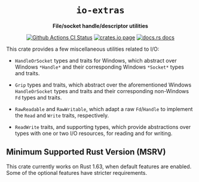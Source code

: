 <div align="center">
  <h1><code>io-extras</code></h1>

  <p>
    <strong>File/socket handle/descriptor utilities</strong>
  </p>

  <p>
    <a href="https://github.com/sunfishcode/io-extras/actions?query=workflow%3ACI"><img src="https://github.com/sunfishcode/io-extras/workflows/CI/badge.svg" alt="Github Actions CI Status" /></a>
    <a href="https://crates.io/crates/io-extras"><img src="https://img.shields.io/crates/v/io-extras.svg" alt="crates.io page" /></a>
    <a href="https://docs.rs/io-extras"><img src="https://docs.rs/io-extras/badge.svg" alt="docs.rs docs" /></a>
  </p>
</div>

This crate provides a few miscellaneous utilities related to I/O:

 - `HandleOrSocket` types and traits for Windows, which abstract over Windows
   `*Handle*` and their corresponding Windows `*Socket*` types and traits.

 - `Grip` types and traits, which abstract over the aforementioned Windows
   `HandleOrSocket` types and traits and their corresponding non-Windows `Fd`
   types and traits.

 - `RawReadable` and `RawWritable`, which adapt a raw `Fd`/`Handle` to
   implement the `Read` and `Write` traits, respectively.

 - `ReadWrite` traits, and supporting types, which provide abstractions over
   types with one or two I/O resources, for reading and for writing.

## Minimum Supported Rust Version (MSRV)

This crate currently works on Rust 1.63, when default features are enabled.
Some of the optional features have stricter requirements.
